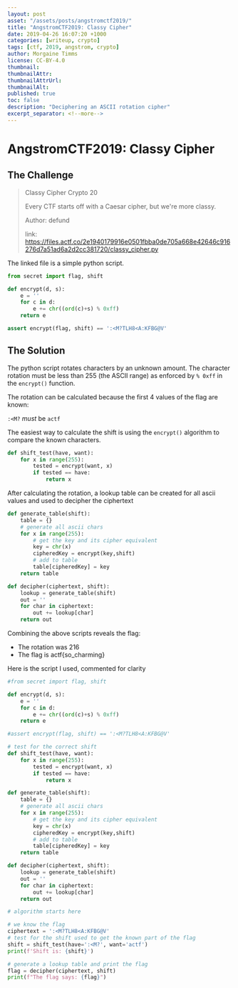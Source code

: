 ```yaml
---
layout: post
asset: "/assets/posts/angstromctf2019/"
title: "AngstromCTF2019: Classy Cipher"
date: 2019-04-26 16:07:20 +1000
categories: [writeup, crypto]
tags: [ctf, 2019, angstrom, crypto]
author: Morgaine Timms
license: CC-BY-4.0
thumbnail: 
thumbnailAttr: 
thumbnailAttrUrl: 
thumbnailAlt: 
published: true
toc: false
description: "Deciphering an ASCII rotation cipher"
excerpt_separator: <!--more-->
---
```

AngstromCTF2019: Classy Cipher
===============================

The Challenge
-------------

> Classy Cipher
> Crypto
> 20
> >
> Every CTF starts off with a Caesar cipher, but we're more classy.
>
> Author: defund
>
> link: https://files.actf.co/2e1940179916e0501fbba0de705a668e42646c916276d7a51ad6a2d2cc381720/classy_cipher.py

<!--more-->

The linked file is a simple python script.

```python
from secret import flag, shift

def encrypt(d, s):
	e = ''
	for c in d:
		e += chr((ord(c)+s) % 0xff)
	return e

assert encrypt(flag, shift) == ':<M?TLH8<A:KFBG@V'
```

The Solution
------------

The python script rotates characters by an unknown amount. The character rotation must be less than 255 (the ASCII range) as enforced by `​% 0xff`​ in the `​encrypt()`​ function.

The rotation can be calculated because the first 4 values of the flag are known:

`​:<M?`​ *must* be `​actf`​

The easiest way to calculate the shift is using the `encrypt()` algorithm to compare the known characters.

```python
def shift_test(have, want):
    for x in range(255):
        tested = encrypt(want, x)
        if tested == have:
            return x
```

After calculating the rotation, a lookup table can be created for all ascii values and used to decipher the ciphertext

```python
def generate_table(shift):
    table = {}
    # generate all ascii chars
    for x in range(255):
        # get the key and its cipher equivalent
        key = chr(x)
        cipheredKey = encrypt(key,shift)
        # add to table
        table[cipheredKey] = key
    return table

def decipher(ciphertext, shift):
    lookup = generate_table(shift)
    out = ''
    for char in ciphertext:
        out += lookup[char]
    return out
```

Combining the above scripts reveals the flag:

* The rotation was 216
* The flag is actf{so_charming}

Here is the script I used, commented for clarity

```python
#from secret import flag, shift

def encrypt(d, s):
	e = ''
	for c in d:
		e += chr((ord(c)+s) % 0xff)
	return e

#assert encrypt(flag, shift) == ':<M?TLH8<A:KFBG@V'

# test for the correct shift
def shift_test(have, want):
    for x in range(255):
        tested = encrypt(want, x)
        if tested == have:
            return x

def generate_table(shift):
    table = {}
    # generate all ascii chars
    for x in range(255):
        # get the key and its cipher equivalent
        key = chr(x)
        cipheredKey = encrypt(key,shift)
        # add to table
        table[cipheredKey] = key
    return table

def decipher(ciphertext, shift):
    lookup = generate_table(shift)
    out = ''
    for char in ciphertext:
        out += lookup[char]
    return out

# algorithm starts here

# we know the flag
ciphertext = ':<M?TLH8<A:KFBG@V'
# test for the shift used to get the known part of the flag
shift = shift_test(have=':<M?', want='actf')
print(f'Shift is: {shift}')

# generate a lookup table and print the flag
flag = decipher(ciphertext, shift)
print(f"The flag says: {flag}")

```